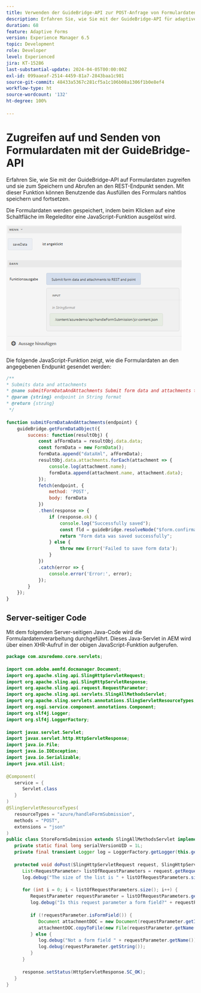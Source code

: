 ```yaml
---
title: Verwenden der GuideBridge-API zur POST-Anfrage von Formulardaten
description: Erfahren Sie, wie Sie mit der GuideBridge-API für adaptive Formulare auf Formulardaten zugreifen und diese senden können. Sie können Formulardaten ganz einfach speichern und abrufen.
duration: 68
feature: Adaptive Forms
version: Experience Manager 6.5
topic: Development
role: Developer
level: Experienced
jira: KT-15286
last-substantial-update: 2024-04-05T00:00:00Z
exl-id: 099aaeaf-2514-4459-81a7-2843baa1c981
source-git-commit: 48433a5367c281cf5a1c106b08a1306f1b0e8ef4
workflow-type: ht
source-wordcount: '132'
ht-degree: 100%

---
```



# Zugreifen auf und Senden von Formulardaten mit der GuideBridge-API

Erfahren Sie, wie Sie mit der GuideBridge-API auf Formulardaten zugreifen und sie zum Speichern und Abrufen an den REST-Endpunkt senden. Mit dieser Funktion können Benutzende das Ausfüllen des Formulars nahtlos speichern und fortsetzen.

Die Formulardaten werden gespeichert, indem beim Klicken auf eine Schaltfläche im Regeleditor eine JavaScript-Funktion ausgelöst wird.

![Regeleditor](assets/rule-editor.png)

Die folgende JavaScript-Funktion zeigt, wie die Formulardaten an den angegebenen Endpunkt gesendet werden:

```javascript
/**
* Submits data and attachments 
* @name submitFormDataAndAttachments Submit form data and attachments to REST endpoint
* @param {string} endpoint in String format
* @return {string} 
 */
 
function submitFormDataAndAttachments(endpoint) {
    guideBridge.getFormDataObject({
        success: function(resultObj) {
            const afFormData = resultObj.data.data;
            const formData = new FormData();
            formData.append("dataXml", afFormData);
            resultObj.data.attachments.forEach(attachment => {
                console.log(attachment.name);
                formData.append(attachment.name, attachment.data);
            });
            fetch(endpoint, {
                method: 'POST',
                body: formData
            })
            .then(response => {
                if (response.ok) {
                    console.log("Successfully saved");
                    const fld = guideBridge.resolveNode("$form.confirmation");
                    return "Form data was saved successfully";
                } else {
                    throw new Error('Failed to save form data');
                }
            })
            .catch(error => {
                console.error('Error:', error);
            });
        }
    });
}
```

## Server-seitiger Code

Mit dem folgenden Server-seitigen Java-Code wird die Formulardatenverarbeitung durchgeführt. Dieses Java-Servlet in AEM wird über einen XHR-Aufruf in der obigen JavaScript-Funktion aufgerufen.

```java
package com.azuredemo.core.servlets;

import com.adobe.aemfd.docmanager.Document;
import org.apache.sling.api.SlingHttpServletRequest;
import org.apache.sling.api.SlingHttpServletResponse;
import org.apache.sling.api.request.RequestParameter;
import org.apache.sling.api.servlets.SlingAllMethodsServlet;
import org.apache.sling.servlets.annotations.SlingServletResourceTypes;
import org.osgi.service.component.annotations.Component;
import org.slf4j.Logger;
import org.slf4j.LoggerFactory;

import javax.servlet.Servlet;
import javax.servlet.http.HttpServletResponse;
import java.io.File;
import java.io.IOException;
import java.io.Serializable;
import java.util.List;

@Component(
   service = {
      Servlet.class
   }
)
@SlingServletResourceTypes(
   resourceTypes = "azure/handleFormSubmission",
   methods = "POST",
   extensions = "json"
)
public class StoreFormSubmission extends SlingAllMethodsServlet implements Serializable {
   private static final long serialVersionUID = 1L;
   private final transient Logger log = LoggerFactory.getLogger(this.getClass());

   protected void doPost(SlingHttpServletRequest request, SlingHttpServletResponse response) throws IOException {
      List<RequestParameter> listOfRequestParameters = request.getRequestParameterList();
      log.debug("The size of the list is " + listOfRequestParameters.size());
      
      for (int i = 0; i < listOfRequestParameters.size(); i++) {
         RequestParameter requestParameter = listOfRequestParameters.get(i);
         log.debug("Is this request parameter a form field?" + requestParameter.isFormField());
         
         if (!requestParameter.isFormField()) {
            Document attachmentDOC = new Document(requestParameter.getInputStream());
            attachmentDOC.copyToFile(new File(requestParameter.getName()));
         } else {
            log.debug("Not a form field " + requestParameter.getName());
            log.debug(requestParameter.getString());
         }
      }
      
      response.setStatus(HttpServletResponse.SC_OK);
   }
}
```
